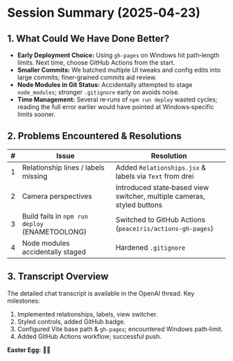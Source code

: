 # Session Summary (2025‑04‑23)

## 1. What Could We Have Done Better?
* **Early Deployment Choice:** Using `gh-pages` on Windows hit path‑length limits. Next time, choose GitHub Actions from the start.
* **Smaller Commits:** We batched multiple UI tweaks and config edits into large commits; finer‑grained commits aid review.
* **Node Modules in Git Status:** Accidentally attempted to stage `node_modules`; stronger `.gitignore` early on avoids noise.
* **Time Management:** Several re‑runs of `npm run deploy` wasted cycles; reading the full error earlier would have pointed at Windows‑specific limits sooner.

## 2. Problems Encountered & Resolutions
| # | Issue | Resolution |
|---|-------|------------|
|1| Relationship lines / labels missing | Added `Relationships.jsx` & labels via `Text` from drei |
|2| Camera perspectives | Introduced state‑based view switcher, multiple cameras, styled buttons |
|3| Build fails in `npm run deploy` (ENAMETOOLONG) | Switched to GitHub Actions (`peaceiris/actions-gh-pages`) |
|4| Node modules accidentally staged | Hardened `.gitignore` |

## 3. Transcript Overview
The detailed chat transcript is available in the OpenAI thread. Key milestones:
1. Implemented relationships, labels, view switcher.
2. Styled controls, added GitHub badge.
3. Configured Vite base path & `gh-pages`; encountered Windows path‑limit.
4. Added GitHub Actions workflow; successful push.

**Easter Egg:** 🥚🌻
